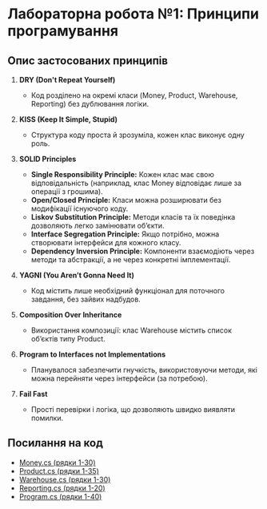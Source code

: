 ﻿# Лабораторна робота №1: Принципи програмування

## Опис застосованих принципів

1. **DRY (Don't Repeat Yourself)**
   - Код розділено на окремі класи (Money, Product, Warehouse, Reporting) без дублювання логіки.

2. **KISS (Keep It Simple, Stupid)**
   - Структура коду проста й зрозуміла, кожен клас виконує одну роль.

3. **SOLID Principles**
   - **Single Responsibility Principle:** Кожен клас має свою відповідальність (наприклад, клас Money відповідає лише за операції з грошима).
   - **Open/Closed Principle:** Класи можна розширювати без модифікації існуючого коду.
   - **Liskov Substitution Principle:** Методи класів та їх поведінка дозволяють легко замінювати об’єкти.
   - **Interface Segregation Principle:** Якщо потрібно, можна створювати інтерфейси для кожного класу.
   - **Dependency Inversion Principle:** Компоненти взаємодіють через методи та абстракції, а не через конкретні імплементації.

4. **YAGNI (You Aren’t Gonna Need It)**
   - Код містить лише необхідний функціонал для поточного завдання, без зайвих надбудов.

5. **Composition Over Inheritance**
   - Використання композиції: клас Warehouse містить список об’єктів типу Product.

6. **Program to Interfaces not Implementations**
   - Планувалося забезпечити гнучкість, використовуючи методи, які можна перейняти через інтерфейси (за потребою).

7. **Fail Fast**
   - Прості перевірки і логіка, що дозволяють швидко виявляти помилки.

## Посилання на код
- [Money.cs (рядки 1-30)](./lab-1console/Money.cs)
- [Product.cs (рядки 1-35)](./lab-1console/Product.cs)
- [Warehouse.cs (рядки 1-30)](./lab-1console/Warehouse.cs)
- [Reporting.cs (рядки 1-20)](./lab-1console/Reporting.cs)
- [Program.cs (рядки 1-40)](./lab-1console/Program.cs)
